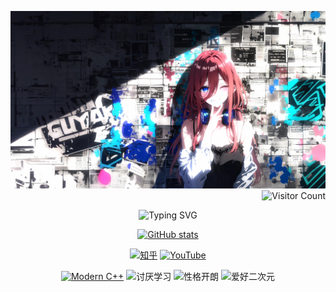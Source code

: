 <div align="right">

![中野三玖](./image/中野三玖.jpg) ![Visitor Count](https://komarev.com/ghpvc/?username=xiyangone&color=brightgreen)

</div>

<div id="title" align="center">

![Typing SVG](https://readme-typing-svg.herokuapp.com?font=Segoe+Script&center=true&lines=xiyangone.)

[![GitHub stats](https://github-readme-stats.vercel.app/api?username=xiyangone&show_icons=true&theme=tokyonight)](https://github.com/xiyangone)

[![知乎](https://img.shields.io/badge/知乎-xiyangone-yellow)](https://www.zhihu.com)
[![YouTube](https://img.shields.io/badge/video-YouTube-red)](https://www.youtube.com)

[![Modern C++](https://img.shields.io/badge/code-Modern%20C++-blue)](https://learn.microsoft.com/zh-cn/cpp/cpp/welcome-back-to-cpp-modern-cpp)
![讨厌学习](https://img.shields.io/badge/讨厌-学习-yellow)
![性格开朗](https://img.shields.io/badge/性格-开朗-red)
![爱好二次元](https://img.shields.io/badge/爱好-二次元-red)

</div>
